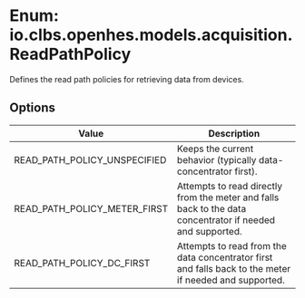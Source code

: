 # Enum: io.clbs.openhes.models.acquisition.ReadPathPolicy

Defines the read path policies for retrieving data from devices.

## Options

| Value | Description |
| --- | --- |
| READ_PATH_POLICY_UNSPECIFIED | Keeps the current behavior (typically data-concentrator first). |
| READ_PATH_POLICY_METER_FIRST | Attempts to read directly from the meter and falls back to the data concentrator if needed and supported. |
| READ_PATH_POLICY_DC_FIRST | Attempts to read from the data concentrator first and falls back to the meter if needed and supported. |

